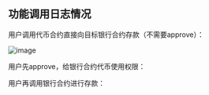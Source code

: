## 功能调用日志情况

用户调用代币合约直接向目标银行合约存款（不需要approve）：

![image]()



用户先approve，给银行合约代币使用权限：



用户再调用银行合约进行存款：